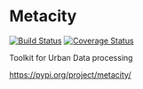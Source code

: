 # Metacity

[![Build Status](https://github.com/MetacitySuite/Metacity/workflows/pytesting/badge.svg)](https://github.com/MetacitySuite/Metacity/actions?query=workflow%3Apytesting)
[![Coverage Status](https://coveralls.io/repos/github/MetacitySuite/Metacity/badge.svg?branch=main)](https://coveralls.io/github/MetacitySuite/Metacity?branch=main)

Toolkit for Urban Data processing

https://pypi.org/project/metacity/

